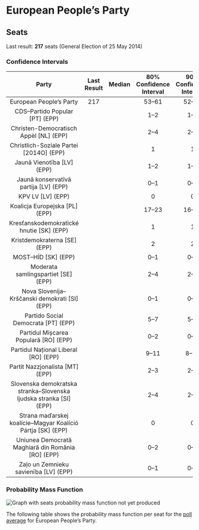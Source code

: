 # European People’s Party

## Seats

Last result: **217** seats (General Election of 25 May 2014)

### Confidence Intervals

| Party | Last Result | Median | 80% Confidence Interval | 90% Confidence Interval | 95% Confidence Interval | 99% Confidence Interval |
|:-----:|:-----------:|:------:|:-----------------------:|:-----------------------:|:-----------------------:|:-----------------------:|
| European People’s Party | 217 |  | 53–61 | 52–62 | 51–63 | 50–65 |
| CDS–Partido Popular [PT] (EPP) | |  | 1–2 | 1–2 | 1–2 | 1–2 |
| Christen-Democratisch Appèl [NL] (EPP) | |  | 2–4 | 2–4 | 2–4 | 2–4 |
| Christlich-Soziale Partei [2014O] (EPP) | |  | 1 | 1 | 1 | 1 |
| Jaunā Vienotība [LV] (EPP) | |  | 1–2 | 1–2 | 1–2 | 1–2 |
| Jaunā konservatīvā partija [LV] (EPP) | |  | 0–1 | 0–1 | 0–1 | 0–1 |
| KPV LV [LV] (EPP) | |  | 0 | 0 | 0 | 0 |
| Koalicja Europejska [PL] (EPP) | |  | 17–23 | 16–24 | 16–24 | 15–25 |
| Kresťanskodemokratické hnutie [SK] (EPP) | |  | 1 | 1 | 1 | 0–1 |
| Kristdemokraterna [SE] (EPP) | |  | 2 | 2 | 2–3 | 2–3 |
| MOST–HÍD [SK] (EPP) | |  | 0–1 | 0–1 | 0–1 | 0–1 |
| Moderata samlingspartiet [SE] (EPP) | |  | 2–4 | 2–4 | 2–4 | 2–4 |
| Nova Slovenija–Krščanski demokrati [SI] (EPP) | |  | 0–1 | 0–1 | 0–1 | 0–1 |
| Partido Social Democrata [PT] (EPP) | |  | 5–7 | 5–7 | 5–7 | 5–7 |
| Partidul Mișcarea Populară [RO] (EPP) | |  | 0–2 | 0–2 | 0–2 | 0–3 |
| Partidul Național Liberal [RO] (EPP) | |  | 9–11 | 8–11 | 8–11 | 8–11 |
| Partit Nazzjonalista [MT] (EPP) | |  | 2–3 | 2–3 | 2–3 | 2–3 |
| Slovenska demokratska stranka–Slovenska ljudska stranka [SI] (EPP) | |  | 2–4 | 2–4 | 1–4 | 1–4 |
| Strana maďarskej koalície–Magyar Koalíció Pártja [SK] (EPP) | |  | 0 | 0 | 0–1 | 0–1 |
| Uniunea Democrată Maghiară din România [RO] (EPP) | |  | 0–2 | 0–2 | 0–2 | 0–2 |
| Zaļo un Zemnieku savienība [LV] (EPP) | |  | 0–1 | 0–1 | 0–1 | 0–1 |

### Probability Mass Function

![Graph with seats probability mass function not yet produced](average-2019-06-30-seats-pmf-europeanpeople’sparty.png "Seats Probability Mass Function")

The following table shows the probability mass function per seat for the [poll average](average-2019-06-30.html) for European People’s Party.

